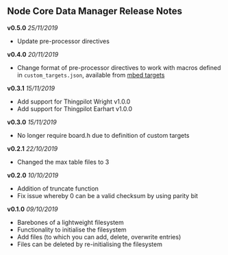 ## Node Core Data Manager Release Notes
**v0.5.0** *25/11/2019*

- Update pre-processor directives

**v0.4.0** *20/11/2019*

- Change format of pre-processor directives to work with macros defined in `custom_targets.json`, available from [mbed targets](https://github.com/thingpilot/mbed_targets)

**v0.3.1** *15/11/2019*

- Add support for Thingpilot Wright v1.0.0 
- Add support for Thingpilot Earhart v1.0.0

**v0.3.0** *15/11/2019*

- No longer require board.h due to definition of custom targets

**v0.2.1** *22/10/2019*

- Changed the max table files to 3

**v0.2.0** *10/10/2019*

 - Addition of truncate function
 - Fix issue whereby 0 can be a valid checksum by using parity bit

**v0.1.0** *09/10/2019*

 - Barebones of a lightweight filesystem
 - Functionality to initialise the filesystem
 - Add files (to which you can add, delete, overwrite entries)
 - Files can be deleted by re-initialising the filesystem

